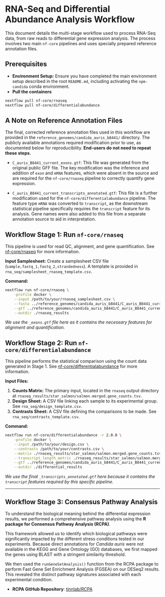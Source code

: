 # RNA-Seq and Differential Abundance Analysis Workflow

This document details the multi-stage workflow used to process RNA-Seq data, from raw reads to differential gene expression analysis. The process involves two main `nf-core` pipelines and uses specially prepared reference annotation files.

## Prerequisites

* **Environment Setup:** Ensure you have completed the main environment setup described in the root `README.md`, including activating the `npm-candida` conda environment.
* **Pull the containers**
```bash
nextflow pull nf-core/rnaseq
nextflow pull nf-core/differentialabundance
```

## A Note on Reference Annotation Files

The final, corrected reference annotation files used in this workflow are provided in the `reference_genomes/candida_auris_b8441/` directory. The publicly available annotations required modification prior to use, as documented below for reproducibility. **End-users do not need to repeat these steps.**

* `C_auris_B8441_current_exons.gtf`: This file was generated from the original public GFF file. The key modification was the inference and addition of `exon` and `mRNA` features, which were absent in the source and are required for the `nf-core/rnaseq` pipeline to correctly quantify gene expression.

* `C_auris_B8441_current_transcripts_annotated.gtf`: This file is a further modification used for the `nf-core/differentialabundance` pipeline. The feature type `mRNA` was converted to `transcript`, as the downstream statistical pipeline specifically requires the `transcript` feature for its analysis. Gene names were also added to this file from a separate annotation source to aid in interpretation.

## Workflow Stage 1: Run `nf-core/rnaseq`

This pipeline is used for read QC, alignment, and gene quantification.
See [nf-core/rnaseq](https://github.com/nf-core/rnaseq) for more information.

**Input Samplesheet:**
Create a samplesheet CSV file (`sample,fastq_1,fastq_2,strandedness`). A template is provided in `rna_seq/samplesheet_rnaseq_template.csv`.

**Command:**
```bash
nextflow run nf-core/rnaseq \
    -profile docker \
    --input /path/to/your/rnaseq_samplesheet.csv \
    --fasta ../reference_genomes/candida_auris_b8441/C_auris_B8441_current_chromosomes.fasta \
    --gtf ../reference_genomes/candida_auris_b8441/C_auris_B8441_current_exons.gtf \
    --outdir ./rnaseq_results
```
*We use the `_exons.gtf` file here as it contains the necessary features for alignment and quantification.*


## Workflow Stage 2: Run `nf-core/differentialabundance`

This pipeline performs the statistical comparison using the count data generated in Stage 1.
See [nf-core/differentialabundance](https://github.com/nf-core/differentialabundance) for more information.


**Input Files:**
1.  **Counts Matrix:** The primary input, located in the `rnaseq` output directory at `rnaseq_results/star_salmon/salmon.merged.gene_counts.tsv`.
2.  **Design Sheet:** A CSV file linking each sample to its experimental group. See `rna_seq/design_template.csv`.
3.  **Contrasts Sheet:** A CSV file defining the comparisons to be made. See `rna_seq/contrasts_template.csv`.

**Command:**
```bash
nextflow run nf-core/differentialabundance -r 2.0.0 \
    -profile docker \
    --input /path/to/your/design.csv \
    --contrasts /path/to/your/contrasts.csv \
    --matrix ./rnaseq_results/star_salmon/salmon.merged.gene_counts.tsv \
    --transcript_length_metric ./rnaseq_results/star_salmon/salmon.merged.gene_lengths.tsv \
    --gtf ../reference_genomes/candida_auris_b8441/C_auris_B8441_current_transcripts_annotated.gtf \
    --outdir ./differential_results
```
*We use the final `_transcripts_annotated.gtf` here because it contains the `transcript` features required by this specific pipeline.*


---

## Workflow Stage 3: Consensus Pathway Analysis

To understand the biological meaning behind the differential expression results, we performed a comprehensive pathway analysis using the **R package for Consensus Pathway Analysis (RCPA)**.

This framework allowed us to identify which biological pathways were significantly impacted by the different stress conditions tested in our experiments. Because direct annotations for *Candida auris* were not available in the KEGG and Gene Ontology (GO) databases, we first mapped the genes using BLAST with a stringent similarity threshold.

We then used the `runGeneSetAnalysis()` function from the RCPA package to perform Fast Gene Set Enrichment Analysis (FGSEA) on our DESeq2 results. This revealed the distinct pathway signatures associated with each experimental condition.

-   **RCPA GitHub Repository**: [tinnlab/RCPA](https://github.com/tinnlab/RCPA)

